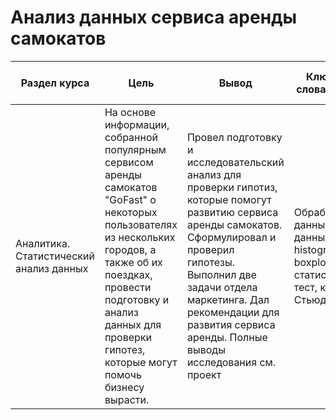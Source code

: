 # Анализ данных сервиса аренды самокатов

Раздел курса| Цель | Вывод |Ключевые слова проекта | Используемые библиотеки |Ключевые слова проекта
------------- |------------------|---------------- | ---------------- | ----------------------- | -----------------------
Аналитика. Статистический анализ данных |На основе информации, собранной популярным сервисом аренды самокатов "GoFast" о некоторых пользователях из нескольких городов, а также об их поездках, провести подготовку и анализ данных для проверки гипотез, которые могут помочь бизнесу вырасти.| Провел подготовку и исследовательский анализ для проверки гипотиз, которые помогут развитию сервиса аренды самокатов. Сформулировал и проверил гипотезы. Выполнил две задачи отдела маркетинга. Дал рекомендации для развития сервиса аренды. Полные выводы исследования см. проект | Обработка данных, анализ данных, histogram, boxplot, статистический тест, критерий Стьюдента | `Pandas`, `Python`, `Numpy`, `Matplotlib`, `Scipy` | аналитик, analyst, аналитик данных, data analyst


